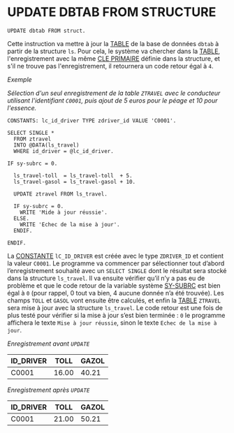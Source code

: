 # UPDATE DBTAB FROM STRUCTURE

```abap
UPDATE dbtab FROM struct.
```

Cette instruction va mettre à jour la [TABLE](../../10_DB_TABLES/02_TABLES.md) de la base de données `dbtab` à partir de la structure `ls`. Pour cela, le système va chercher dans la [TABLE](../../10_DB_TABLES/02_TABLES.md), l'enregistrement avec la même [CLE PRIMAIRE](../../10_DB_TABLES/02_TABLES.md) définie dans la structure, et s'il ne trouve pas l'enregistrement, il retournera un code retour égal à `4`.

_Exemple_

_Sélection d'un seul enregistrement de la table `ZTRAVEL` avec le conducteur utilisant l'identifiant `C0001`, puis ajout de 5 euros pour le péage et 10 pour l'essence._

```abap
CONSTANTS: lc_id_driver TYPE zdriver_id VALUE 'C0001'.

SELECT SINGLE *
  FROM ztravel
  INTO @DATA(ls_travel)
  WHERE id_driver = @lc_id_driver.

IF sy-subrc = 0.

  ls_travel-toll  = ls_travel-toll  + 5.
  ls_travel-gasol = ls_travel-gasol + 10.

  UPDATE ztravel FROM ls_travel.

  IF sy-subrc = 0.
    WRITE 'Mide à jour réussie'.
  ELSE.
    WRITE 'Echec de la mise à jour'.
  ENDIF.

ENDIF.
```

La [CONSTANTE](../../03_VARIABLES_&_CONSTANTES/02_VARIABLES_&_CONSTANTES/02_CONSTANTES.md) `lC_ID_DRIVER` est créée avec le type `ZDRIVER_ID` et contient la valeur `C0001`. Le programme va commencer par sélectionner tout d’abord l’enregistrement souhaité avec un `SELECT SINGLE` dont le résultat sera stocké dans la structure `ls_travel`. Il va ensuite vérifier qu’il n’y a pas eu de problème et que le code retour de la variable système [SY-SUBRC](../../00_HELP/02_SY_SYSTEM.md) est bien égal à `0` (pour rappel, 0 tout va bien, 4 aucune donnée n’a été trouvée). Les champs `TOLL` et `GASOL` vont ensuite être calculés, et enfin la [TABLE](../../10_DB_TABLES/02_TABLES.md) `ZTRAVEL` sera mise à jour avec la structure `ls_travel`. Le code retour est une fois de plus testé pour vérifier si la mise à jour s’est bien terminée : `0` le programme affichera le texte `Mise à jour réussie`, sinon le texte `Echec de la mise à jour`.

_Enregistrement avant `UPDATE`_

| **ID_DRIVER** | **TOLL** | **GAZOL** |
| ------------- | -------- | --------- |
| C0001         | 16.00    | 40.21     |

_Enregistrement après `UPDATE`_

| **ID_DRIVER** | **TOLL** | **GAZOL** |
| ------------- | -------- | --------- |
| C0001         | 21.00    | 50.21     |

